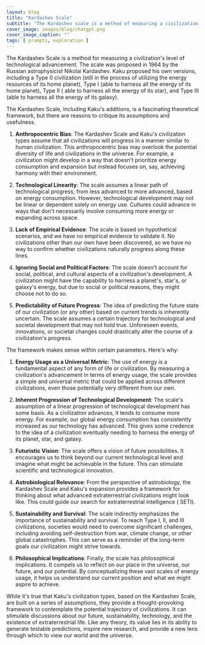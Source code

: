 ```yaml
---
layout: blog
title: "Kardashev Scale"
subtitle: "The Kardashev scale is a method of measuring a civilization's level of technological advancement based on the amount of energy they are able to use."
cover_image: images/blog/chatgpt.png
cover_image_caption: ""
tags: [ prompts, exploration ]
---
```


The Kardashev Scale is a method for measuring a civilization's level of technological advancement.
The scale was proposed in 1964 by the Russian astrophysicist Nikolai Kardashev. Kaku proposed his
own versions, including a Type 0 civilization (still in the process of utilizing the energy
resources of its home planet), Type I (able to harness all the energy of its home planet), Type II (
able to harness all the energy of its star), and Type III (able to harness all the energy of its
galaxy).

The Kardashev Scale, including Kaku's additions, is a fascinating theoretical framework, but there
are reasons to critique its assumptions and usefulness.

1. **Anthropocentric Bias**: The Kardashev Scale and Kaku's civilization types assume that all
   civilizations will progress in a manner similar to human civilization. This anthropocentric bias
   may overlook the potential diversity of life and civilizations in the universe. For example, a
   civilization might develop in a way that doesn't prioritize energy consumption and expansion but
   instead focuses on, say, achieving harmony with their environment.

2. **Technological Linearity**: The scale assumes a linear path of technological progress, from less
   advanced to more advanced, based on energy consumption. However, technological development may
   not be linear or dependent solely on energy use. Cultures could advance in ways that don't
   necessarily involve consuming more energy or expanding across space.

3. **Lack of Empirical Evidence**: The scale is based on hypothetical scenarios, and we have no
   empirical evidence to validate it. No civilizations other than our own have been discovered, so
   we have no way to confirm whether civilizations naturally progress along these lines.

4. **Ignoring Social and Political Factors**: The scale doesn't account for social, political, and
   cultural aspects of a civilization's development. A civilization might have the capability to
   harness a planet's, star's, or galaxy's energy, but due to social or political reasons, they
   might choose not to do so.

5. **Predictability of Future Progress**: The idea of predicting the future state of our
   civilization (or any other) based on current trends is inherently uncertain. The scale assumes a
   certain trajectory for technological and societal development that may not hold true. Unforeseen
   events, innovations, or societal changes could drastically alter the course of a civilization's
   progress.

The framework makes sense within certain parameters. Here's why:

1. **Energy Usage as a Universal Metric**: The use of energy is a fundamental aspect of any form of
   life or civilization. By measuring a civilization's advancement in terms of energy usage, the
   scale provides a simple and universal metric that could be applied across different
   civilizations, even those potentially very different from our own.

2. **Inherent Progression of Technological Development**: The scale's assumption of a linear
   progression of technological development has some basis. As a civilization advances, it tends to
   consume more energy. For example, our global energy consumption has consistently increased as our
   technology has advanced. This gives some credence to the idea of a civilization eventually
   needing to harness the energy of its planet, star, and galaxy.

3. **Futuristic Vision**: The scale offers a vision of future possibilities. It encourages us to
   think beyond our current technological level and imagine what might be achievable in the future.
   This can stimulate scientific and technological innovation.

4. **Astrobiological Relevance**: From the perspective of astrobiology, the Kardashev Scale and
   Kaku's expansion provides a framework for thinking about what advanced extraterrestrial
   civilizations might look like. This could guide our search for extraterrestrial intelligence (
   SETI).

5. **Sustainability and Survival**: The scale indirectly emphasizes the importance of sustainability
   and survival. To reach Type I, II, and III civilizations, societies would need to overcome
   significant challenges, including avoiding self-destruction from war, climate change, or other
   global catastrophes. This can serve as a reminder of the long-term goals our civilization might
   strive towards.

6. **Philosophical Implications**: Finally, the scale has philosophical implications. It compels us
   to reflect on our place in the universe, our future, and our potential. By conceptualizing these
   vast scales of energy usage, it helps us understand our current position and what we might aspire
   to achieve.

While it's true that Kaku's civilization types, based on the Kardashev Scale, are built on a series
of assumptions, they provide a thought-provoking framework to contemplate the potential trajectory
of civilizations. It can stimulate discussions about our future, sustainability, technology, and the
existence of extraterrestrial life. Like any theory, its value lies in its ability to generate
testable predictions, inspire new research, and provide a new lens through which to view our world
and the universe.
